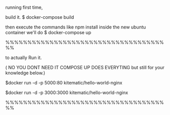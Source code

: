 running first time, 

build it. $ docker-compose build


then execute the commands like npm install inside the new ubuntu container we'll do
$ docker-compose up







%%%%%%%%%%%%%%%%%%%%%%%%%%%%%%%%%%%%%%

to actually Run it. 

(  NO YOU DONT NEED IT   COMPOSE UP  DOES EVERYTING but still for your knowledge below.)

$docker run -d -p 5000:80 kitematic/hello-world-nginx

$docker run -d -p 3000:3000 kitematic/hello-world-nginx

%%%%%%%%%%%%%%%%%%%%%%%%%%%%%%%%%%%%%%